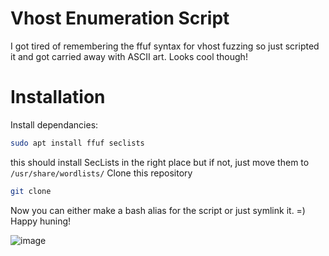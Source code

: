 # Vhost Enumeration Script
I got tired of remembering the ffuf syntax for vhost fuzzing so just scripted it and got carried away with ASCII art. Looks cool though!

# Installation

Install dependancies:
```bash
sudo apt install ffuf seclists
```
this should install SecLists in the right place but if not, just move them to `/usr/share/wordlists/`
Clone this repository
```bash
git clone 
```
Now you can either make a bash alias for the script or just symlink it. =) Happy huning!

![image](https://github.com/user-attachments/assets/041437e0-6729-4428-bf7b-4b0c11d69d37)
